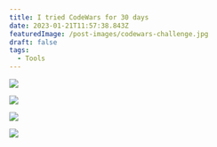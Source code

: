 ```yaml
---
title: I tried CodeWars for 30 days
date: 2023-01-21T11:57:38.843Z
featuredImage: /post-images/codewars-challenge.jpg
draft: false
tags:
  - Tools
---
```

![](/post-images/codewars-good-and-bad-code.png)

![](/post-images/codewars-faang.png)

![](/post-images/codewars-chocolate.png)

![](/post-images/codewars-kata.jpg)